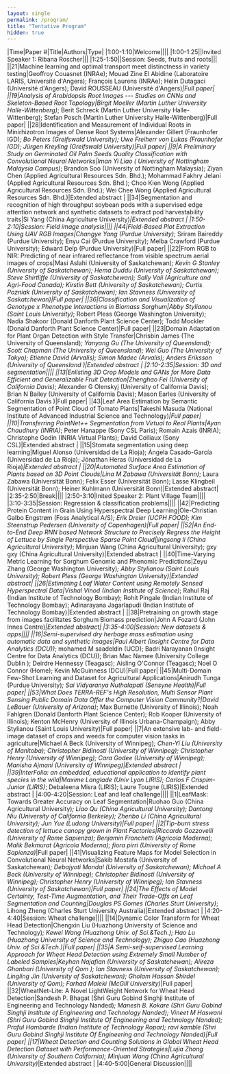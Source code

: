 ```yaml
---
layout: single
permalink: /program/
title: "Tentative Program"
hidden: true
---
```

<link rel="stylesheet" href="/assets/css/main.css">
<link rel="stylesheet" href="https://cdn.jsdelivr.net/npm/@fortawesome/fontawesome-free@5/css/all.min.css">
<!--
| A | B |
| C | D |-->

<!-- could have images if we can, not necessary.  later. -->
<!-- |![Alt text](https://amytabb.com/images/amy_tabb_sep_2018.jpg)| temp|-->
<!-- <i class="fas fa-fw fa-envelope-square" aria-hidden="true"> -->

|﻿Time|Paper #|Title|Authors|Type|
|1:00-1:10|Welcome||||
|1:00-1:25||Invited Speaker 1: Ribana Roscher|||
|1:25-1:50||Session: Seeds, fruits and roots|||
||21|Machine learning and optimal transport meet distinctness in variety testing|Geoffroy Couasnet (INRAe); Mouad Zine El Abidine (Laboratoire LARIS, Université d'Angers); François Laurens (INRAe); Helin Dutagaci (Université d'Angers); David ROUSSEAU (Université d'Angers)*|Full paper|
||19|Analysis of Arabidopsis Root Images --- Studies on CNNs and Skeleton-Based Root Topology|Birgit Moeller (Martin Luther University Halle-Wittenberg)*; Berit Schreck (Martin Luther University Halle-Wittenberg); Stefan Posch (Martin Luther University Halle-Wittenberg)|Full paper|
||28|Identification and Measurement of Individual Roots in Minirhizotron Images of Dense Root Systems|Alexander Gillert (Fraunhofer IGD)*; Bo Peters (Greifswald University); Uwe Freiherr von Lukas (Fraunhofer IGD); Jürgen Kreyling (Greifswald University)|Full paper|
||9|A Preliminary Study on Germinated Oil Palm Seeds Quality Classification with Convolutional Neural Networks|Iman Yi Liao (	University of Nottingham Malaysia Campus)*; Brandon Soo (University of Nottingham Malaysia); Ziyan Chen (Applied Agricultural Resources Sdn. Bhd.); Mohammad Fakhry Jelani (Applied Agricultural Resources Sdn. Bhd.); Choo Kien Wong (Applied Agricultural Resources Sdn. Bhd.); Wei Chee Wong (Applied Agricultural Resources Sdn. Bhd.)|Extended abstract |
||34|Segmentation and recognition of high throughput soybean pods with a supervised edge attention network and synthetic datasets to extract pod harvestability traits|Si Yang (China Agriculture University)*|Extended abstract |
|1:50-2:10|Session: Field image analysis||||
||44|Field-Based Plot Extraction Using UAV RGB Images|Changye Yang (Purdue University)*; Sriram Baireddy (Purdue University); Enyu Cai (Purdue University); Melba Crawford (Purdue University); Edward Delp (Purdue University)|Full paper|
||22|From RGB to NIR: Predicting of near infrared reflectance from visible spectrum aerial images of crops|Masi Aslahi (University of Saskatchewan)*; Kevin G Stanley (University of Saskatchewan); Hema Duddu (University of Saskatchewan); Steve  Shirtliffe (University of Saskatchewan); Sally Vali (Agriculture and Agri-Food Canada); Kirstin Bett (University of Saskatchewan); Curtis Pozniak (University of Saskatchewan); Ian Stavness (University of Saskatchewan)|Full paper|
||36|Classification and Visualization of Genotype x Phenotype Interactions in Biomass Sorghum|Abby Stylianou (Saint Louis University)*; Robert Pless (George Washington University); Nadia Shakoor (Donald Danforth Plant Science Center); Todd Mockler (Donald Danforth Plant Science Center)|Full paper|
||23|Domain Adaptation for Plant Organ Detection with Style Transfer|Chrisbin James (The University of Queensland)*; Yanyang Gu (The University of Queensland); Scott Chapman (The University of Queensland); Wei Guo (The University of Tokyo); Etienne David (Arvalis); Simon Madec (Arvalis); Anders Eriksson (University of Queensland )|Extended abstract |
|2:10-2:35|Session: 3D and segmentation||||
||13|Enlisting 3D Crop Models and GANs for More Data Efficient and Generalizable Fruit Detection|Zhenghao Fei (University of California  Davis)*; Alexander G Olenskyj (University of California Davis); Brian N Bailey (University of California Davis); Mason Earles (University of California Davis	)|Full paper|
||43|Leaf Area Estimation by Semantic Segmentation of Point Cloud of Tomato Plants|Takeshi Masuda (National Institute of Advanced Industrial Science and Technology)*|Full paper|
||10|Transferring PointNet++ Segmentation from Virtual to Real Plants|Ayan Chaudhury (INRIA)*; Peter Hanappe (Sony CSL Paris); Romain Azais (INRIA); Christophe Godin (INRIA Virtual Plants); David Colliaux (Sony CSL)|Extended abstract |
||15|Stomata segmentation using deep learning|Miguel Alonso (Universidad de La Rioja); Ángela Casado-García (Universidad de La Rioja); Jónathan Heras (Universidad de La Rioja)*|Extended abstract |
||20|Automated Surface Area Estimation of Plants based on 3D Point Clouds|Lina M Zabawa (Universität Bonn)*; Laura Zabawa (Universität Bonn); Felix Esser (Universität Bonn); Lasse Klingbeil (Universität Bonn); Heiner Kuhlmann (Universität Bonn)|Extended abstract|
|2:35-2:50|Break||||
|2:50-3:10|Inited Speaker 2: Plant Village Team||||
|3:10-3:35|Session: Regression & classification problems||||
||42|Predicting Protein Content in Grain Using Hyperspectral Deep Learning|Ole-Christian Galbo Engstrøm (Foss Analytical A/S)*; Erik Dreier (UCPH FOOD); Kim  Steenstrup Pedersen (University of Copenhagen)|Full paper|
||52|An End-to-End Deep RNN based Network Structure to Precisely Regress the Height of Lettuce by Single Perspective Sparse Point Cloud|jingsong li (China Agricultural University)*; Minjuan Wang (China Agricultural University); gxy gxy (China Agricultural University)|Extended abstract |
||40|Time-Varying Metric Learning for Sorghum Genomic and Phenomic Predictions|Zeyu Zhang (George Washington University)*; Abby Stylianou (Saint Louis University); Robert Pless (George Washington University)|Extended abstract|
||26|Estimating Leaf Water Content using Remotely Sensed Hyperspectral Data|Vishal Vinod (Indian Institute of Science)*; Rahul Raj (Indian Institute of Technology Bombay); Rohit Pingale (Indian Institute of Technology Bombay); Adinarayana Jagarlapudi (Indian Institute of Technology Bombay)|Extended abstract |
||38|Pretraining on growth stage from images facilitates Sorghum Biomass prediction|John A Fozard (John Innes Centre)*|Extended abstract|
|3:35-4:00|Session: New datasets & apps||||
||16|Semi-supervised dry herbage mass estimation using automatic data and synthetic images|Paul Albert (Insight Centre for Data Analytics (DCU))*; mohamed M saadeldin (UCD); Badri Narayanan (Insight Centre for Data Analytics (DCU)); Brian Mac Namee (University College Dublin	); Deirdre Hennessy (Teagasc); Aisling O'Connor (Teagasc); Noel O Connor (Home); Kevin McGuinness (DCU)|Full paper|
||45|Multi-Domain Few-Shot Learning and Dataset for Agricultural Applications|Anirudh Tunga (Purdue University)*; Sai Vidyaranya Nuthalapati (Sensyne Health)|Full paper|
||53|What Does TERRA-REF's High Resolution, Multi Sensor Plant Sensing Public Domain Data Offer the Computer Vision Community?|David LeBauer (University of Arizona)*; Max Burnette (University of Illinois); Noah Fahlgren (Donald Danforth Plant Science Center); Rob Kooper (University of Illinois); Kenton McHenry (University of Illinois Urbana-Champaign); Abby Stylianou (Saint Louis University)|Full paper|
||7|An extensive lab- and field-image dataset of crops and weeds for computer vision tasks in agriculture|Michael A Beck (University of Winnipeg)*; Chen-Yi Liu (University of Manitoba); Christopher Bidinosti (University of Winnipeg); Christopher Henry (University of Winnipeg); Cara Godee (University of Winnipeg); Manisha Ajmani (University of Winnipeg)|Extended abstract |
||39|InterFolia: an embedded, educational application to identify plant species in the wild|Maxime Langlade (Univ Lyon LIRIS); Carlos F Crispim-Junior (LIRIS)*; Debaleena Misra (LIRIS); Laure Tougne (LIRIS)|Extended abstract |
|4:00-4:20|Session: Leaf and leaf challenge||||
||1|LeafMask: Towards Greater Accuracy on Leaf Segmentation|Ruohao Guo (China Agricultural University)*; Liao Qu (China Agricultural University); Dantong Niu (University of California Berkeley); Zhenbo Li (China Agricultural University); Jun Yue (Ludong University)|Full paper|
||2|Tip-burn stress detection of lettuce canopy grown in Plant Factories|Riccardo Gozzovelli (University of Rome Sapienza); Benjamin Franchetti (Agricola Moderna); Malik Bekmurat (Agricola Moderna); fiora pirri (University of Rome Sapienza)*|Full paper|
||41|Visualizing Feature Maps for Model Selection in Convolutional Neural Networks|Sakib Mostafa (University of Saskatchewan)*; Debajyoti Mondal (University of Saskatchewan); Michael A Beck (University of Winnipeg); Christopher Bidinosti (University of Winnipeg); Christopher Henry (University of Winnipeg); Ian Stavness (University of Saskatchewan)|Full paper|
||24|The Effects of Model Certainty, Test-Time Augmentation, and Their Trade-Offs on Leaf Segmentation and Counting|Douglas PS Gomes (Charles Sturt University)*; Lihong  Zheng (Charles Sturt University Australia)|Extended abstract |
|4:20-4:40|Session: Wheat challenge||||
||14|Dynamic Color Transform for Wheat Head Detection|Chengxin Liu (Huazhong University of Science and Technology)*; Kewei Wang (Huazhong Univ. of Sci.&Tech.); Hao Lu (Huazhong University of Science and Technology); Zhiguo Cao (Huazhong Univ. of Sci.&Tech.)|Full paper|
||35|A Semi-self-supervised Learning Approach for Wheat Head Detection using Extremely Small Number of Labeled Samples|Keyhan Najafian (University of Saskatchewan); Alireza Ghanbari (University of Qom	); Ian Stavness (University of Saskatchewan); Lingling Jin (University of Saskatchewan); Gholam Hassan Shirdel (University of Qom); Farhad Maleki (McGill University)*|Full paper|
||32|WheatNet-Lite: A Novel LightWeight Network for Wheat Head Detection|Sandesh P. Bhagat (Shri Guru Gobind Singhji Institute of Engineering and Technology Nanded)*; Manesh B. Kokare (Shri Guru Gobind Singhji Institute of Engineering and Technology Nanded); Vineet M Haswani (Shri Guru Gobind Singhji Institute Of Engineering and Technology Nanded); Praful Hambarde (Indian Institute of Technology Ropar); ravi kamble (Shri Guru Gobind Singhji Institute Of Engineering and Technology Nanded)|Full paper|
||17|Wheat Detection and Counting Solutions in Global Wheat Head Detection Dataset with Performance-Oriented Strategies|Lujia Zhong (University of Southern California); Minjuan Wang (China Agricultural University)*|Extended abstract |
|4:40-5:00|General Discussion||||
